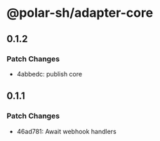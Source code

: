# @polar-sh/adapter-core

## 0.1.2

### Patch Changes

- 4abbedc: publish core

## 0.1.1

### Patch Changes

- 46ad781: Await webhook handlers
